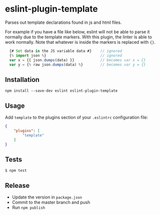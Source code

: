 # eslint-plugin-template

Parses out template declarations found in js and html files.

For example if you have a file like below, eslint will not be able to parse it
normally due to the template markers. With this plugin, the linter is able to
work normally. Note that whatever is inside the markers is replaced with `{}`.

```js
  {# Set data in the JS variable data #}    // ignored
  {% import json %}                         // ignored
  var x = {{ json.dumps(data) }}            // becomes var x = {}
  var y = {% raw json.dumps(data) %}        // becomes var y = {}
```

## Installation

```
npm install --save-dev eslint eslint-plugin-template
```

## Usage

Add `template` to the plugins section of your `.eslintrc` configuration file:

```json
{
    "plugins": [
        "template"
    ]
}
```

## Tests

```
$ npm test
```

## Release

- Update the version in `package.json`
- Commit to the master branch and push
- Run `npm publish`
